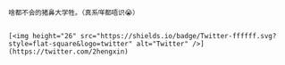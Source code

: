<!-- <img align="right" src="https://github-readme-stats.vercel.app/api?username=null-nope&show_icons=true" /> -->

<!-- ![Anurag's GitHub stats](https://github-readme-stats.vercel.app/api?username=null-nope&show_icons=true&theme=dracula) -->

    啥都不会的猪鼻大学牲。（真系咩都唔识😭）  
    
    
    [<img height="26" src="https://shields.io/badge/Twitter-ffffff.svg?style=flat-square&logo=twitter" alt="Twitter" />](https://twitter.com/2hengxin)
